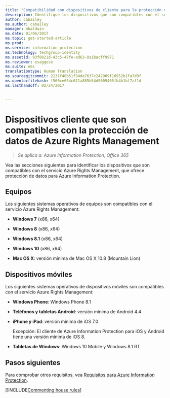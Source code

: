 ```yaml
---
title: "Compatibilidad con dispositivos de cliente para la protección de datos - AIP"
description: Identifique los dispositivos que son compatibles con el servicio Azure Rights Management de Azure Information Protection.
author: cabailey
ms.author: cabailey
manager: mbaldwin
ms.date: 01/06/2017
ms.topic: get-started-article
ms.prod: 
ms.service: information-protection
ms.technology: techgroup-identity
ms.assetid: 93f8021d-43c5-47fe-ad63-8a1bacff9971
ms.reviewer: esaggese
ms.suite: ems
translationtype: Human Translation
ms.sourcegitcommit: 2131f40b51f34de7637c242909f10952b1fa7d9f
ms.openlocfilehash: f560ce654c611a885b54d9609405fb4b1bf7af1d
ms.lasthandoff: 02/24/2017


---
```



# <a name="client-devices-that-support-azure-rights-management-data-protection"></a>Dispositivos cliente que son compatibles con la protección de datos de Azure Rights Management

>*Se aplica a: Azure Information Protection, Office 365*

Vea las secciones siguientes para identificar los dispositivos que son compatibles con el servicio Azure Rights Management, que ofrece protección de datos para Azure Information Protection.

## <a name="computers"></a>Equipos
Los siguientes sistemas operativos de equipos son compatibles con el servicio Azure Rights Management:

-   **Windows 7** (x86, x64)

-   **Windows 8** (x86, x64)

-   **Windows 8.1** (x86, x64)

-   **Windows 10** (x86, x64)

-   **Mac OS X**: versión mínima de Mac OS X 10.8 (Mountain Lion)

## <a name="mobile-devices"></a>Dispositivos móviles
Los siguientes sistemas operativos de dispositivos móviles son compatibles con el servicio Azure Rights Management:

-   **Windows Phone**: Windows Phone 8.1

-   **Teléfonos y tabletas Android**: versión mínima de Android 4.4

-   **iPhone y iPad**: versión mínima de iOS 7.0
     
    Excepción: El cliente de Azure Information Protection para iOS y Android tiene una versión mínima de iOS 8.

-   **Tabletas de Windows**: Windows 10 Mobile y Windows 8.1 RT


## <a name="next-steps"></a>Pasos siguientes
Para comprobar otros requisitos, vea [Requisitos para Azure Information Protection](requirements-azure-rms.md).

[!INCLUDE[Commenting house rules](../includes/houserules.md)]

